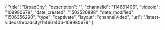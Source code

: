 {
    "title": "BroadCity",
    "description": "",
    "channelid": "114661406",
    "videoid": "109980679",
    "date_created": "1502520898",
    "date_modified": "1506356290",
    "type": "captivate",
    "layout": "channelVideo",
    "url": "\/latest-videos\/broadcity\/114661406-109980679"
}